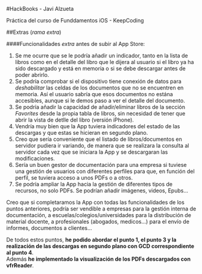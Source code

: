 #HackBooks - Javi Alzueta

Práctica del curso de Funddamentos iOS - KeepCoding


##Extras (*rama extra*)

####Funcionalidades *extra* antes de subir al App Store:
1. Se me ocurre que se le podría añadir un indicador, tanto en la lista de libros como en el detalle del libro que le dijera al usuario si el libro ya ha sido descargado y está en memoria o si se debe descargar antes de poder abrirlo.
2. Se podría comprobar si el dispositivo tiene conexión de datos para *deshabilitar* las celdas de los documentos que no se encuentren en memoria. Así el usuario sabría que esos documentos no estána accesibles, aunque si le demos paso a ver el detalle del documento.
3. Se podría añadir la capacidad de añadir/eliminar libros de la sección *Favorites* desde la propia tabla de libros, sin necesidad de tener que abrir la vista de detlle del libro (versión iPhone).
4. Vendría muy bien que la App tuviera indicadores del estado de las descargas y que estas se hicieran en segundo plano.
5. Creo que sería conveniente que el listado de libros/documentos en servidor pudiera ir variando, de manera que se realizara la consulta al servidor cada vez que se iniciara la App y se descargaran las modificaciones.
6. Sería un buen gestor de documentación para una empresa si tuviese una gestión de usuarios con diferentes perfiles para que, en función del perfil, se tuviera acceso a unos PDFs o a otros.
7. Se podría ampliar la App hacia la gestión de diferentes tipos de recursos, no solo PDFs. Se podrían añadir imágenes, videos, Epubs...

Creo que si completaramos la App con todas las funcionalidades de los puntos anteriores, podría ser vendible a empresas para la gestión interna de documentación, a escuelas/colegios/universidades para la distribución de material docente, a profesionales (abogados, medicos...) para el envío de informes, documentos a clientes...

De todos estos puntos, **he podido abordar el punto 1, el punto 3 y la realización de las descargas en segundo plano con GCD correspondiente al punto 4**.</br>
Además **he implementado la visualización de los PDFs descargados con vfrReader**.






